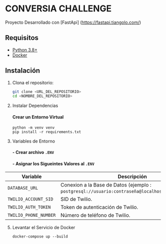 # CONVERSIA CHALLENGE

Proyecto Desarrollado con [FastApi] (https://fastapi.tiangolo.com/)

## Requisitos
- [Python 3.8+](https://www.python.org/downloads/)
- [Docker](https://www.docker.com/get-started)

## Instalación
1. Clona el repositorio:
   ```bash
   git clone <URL_DEL_REPOSITORIO>
   cd <NOMBRE_DEL_REPOSITORIO>

3. Instalar Dependencias
    #### Crear un Entorno Virtual
   ```
   python -m venv venv
   pip install -r requirements.txt

4. Variables de Entorno
    #### - Crear archivo `.ENV`
    #### - Asignar los Sigueintes Valores al `.ENV` 
    
| Variable             | Descripción                                                                                        |
|----------------------|----------------------------------------------------------------------------------------------------|
| `DATABASE_URL`       | Conexion a la Base de Datos (ejemplo : `postgresql://usuario:contraseña@localhost:5432/nombre_db`) |
| `TWILIO_ACCOUNT_SID` | SID de Twilio.                                                                                     |
| `TWILIO_AUTH_TOKEN`  | Token de autenticación de Twilio.                                                                  |
| `TWILIO_PHONE_NUMBER`| Número de teléfono de Twilio.                                                                      |

5. Levantar el Servicio de Docker
    ```
    docker-compose up --build
